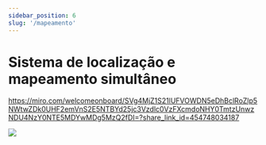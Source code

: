 ```yaml
---
sidebar_position: 6
slug: '/mapeamento'
---
```


# Sistema de localização e mapeamento simultâneo

https://miro.com/welcomeonboard/SVg4MjZ1S21lUFVOWDN5eDhBclRoZlp5NWtwZDk0UHF2emVnS2E5NTBYd25jc3Vzdlc0VzFXcmdoNHY0TmtzUnwzNDU4NzY0NTE5MDYwMDg5MzQ2fDI=?share_link_id=454748034187


<img src="C:\Users\Samsung\Desktop\grupo6\docs\static\img\mapa da jronada do usuario.png" />